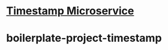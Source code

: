 
# [Timestamp Microservice](https://www.freecodecamp.org/learn/apis-and-microservices/apis-and-microservices-projects/timestamp-microservice)
# boilerplate-project-timestamp
